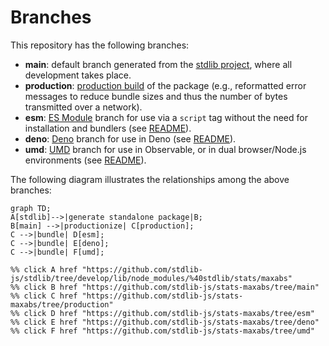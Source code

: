 <!--

@license Apache-2.0

Copyright (c) 2022 The Stdlib Authors.

Licensed under the Apache License, Version 2.0 (the "License");
you may not use this file except in compliance with the License.
You may obtain a copy of the License at

    http://www.apache.org/licenses/LICENSE-2.0

Unless required by applicable law or agreed to in writing, software
distributed under the License is distributed on an "AS IS" BASIS,
WITHOUT WARRANTIES OR CONDITIONS OF ANY KIND, either express or implied.
See the License for the specific language governing permissions and
limitations under the License.

-->

# Branches

This repository has the following branches:

-   **main**: default branch generated from the [stdlib project][stdlib-url], where all development takes place.
-   **production**: [production build][production-url] of the package (e.g., reformatted error messages to reduce bundle sizes and thus the number of bytes transmitted over a network).
-   **esm**: [ES Module][esm-url] branch for use via a `script` tag without the need for installation and bundlers (see [README][esm-readme]).
-   **deno**: [Deno][deno-url] branch for use in Deno (see [README][deno-readme]).
-   **umd**: [UMD][umd-url] branch for use in Observable, or in dual browser/Node.js environments (see [README][umd-readme]).

The following diagram illustrates the relationships among the above branches:

```mermaid
graph TD;
A[stdlib]-->|generate standalone package|B;
B[main] -->|productionize| C[production];
C -->|bundle| D[esm];
C -->|bundle| E[deno];
C -->|bundle| F[umd];

%% click A href "https://github.com/stdlib-js/stdlib/tree/develop/lib/node_modules/%40stdlib/stats/maxabs"
%% click B href "https://github.com/stdlib-js/stats-maxabs/tree/main"
%% click C href "https://github.com/stdlib-js/stats-maxabs/tree/production"
%% click D href "https://github.com/stdlib-js/stats-maxabs/tree/esm"
%% click E href "https://github.com/stdlib-js/stats-maxabs/tree/deno"
%% click F href "https://github.com/stdlib-js/stats-maxabs/tree/umd"
```

[stdlib-url]: https://github.com/stdlib-js/stdlib/tree/develop/lib/node_modules/%40stdlib/stats/maxabs
[production-url]: https://github.com/stdlib-js/stats-maxabs/tree/production
[deno-url]: https://github.com/stdlib-js/stats-maxabs/tree/deno
[deno-readme]: https://github.com/stdlib-js/stats-maxabs/blob/deno/README.md
[umd-url]: https://github.com/stdlib-js/stats-maxabs/tree/umd
[umd-readme]: https://github.com/stdlib-js/stats-maxabs/blob/umd/README.md
[esm-url]: https://github.com/stdlib-js/stats-maxabs/tree/esm
[esm-readme]: https://github.com/stdlib-js/stats-maxabs/blob/esm/README.md